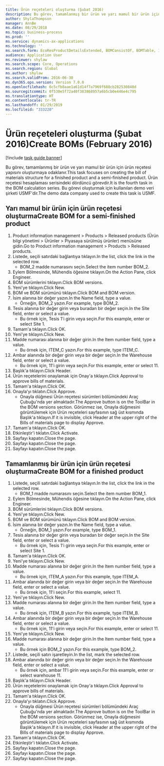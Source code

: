 ```yaml
---
title: Ürün reçeteleri oluşturma (Şubat 2016)
description: Bu görev, tamamlanmış bir ürün ve yarı mamul bir ürün için ürün reçetesi yapısını oluşturmaya odaklanır.
author: ShylaThompson
manager: AnnBe
ms.date: 08/29/2018
ms.topic: business-process
ms.prod: ''
ms.service: dynamics-ax-applications
ms.technology: ''
ms.search.form: EcoResProductDetailsExtended, BOMConsistOf, BOMTable, InventLocationIdLookup
audience: Application User
ms.reviewer: shylaw
ms.search.scope: Core, Operations
ms.search.region: Global
ms.author: shylaw
ms.search.validFrom: 2016-06-30
ms.dyn365.ops.version: Version 7.0.0
ms.openlocfilehash: 6c5cfb8aae1a61d14f7a7969f688cb282530840d
ms.sourcegitcommit: 0f530e5f72a40f383868957a6b5cb0e446e4c795
ms.translationtype: HT
ms.contentlocale: tr-TR
ms.lasthandoff: 01/29/2019
ms.locfileid: "333220"
---
```

# <a name="create-boms-february-2016"></a><span data-ttu-id="68d7d-103">Ürün reçeteleri oluşturma (Şubat 2016)</span><span class="sxs-lookup"><span data-stu-id="68d7d-103">Create BOMs (February 2016)</span></span>

[!include [task guide banner](../../includes/task-guide-banner.md)]

<span data-ttu-id="68d7d-104">Bu görev, tamamlanmış bir ürün ve yarı mamul bir ürün için ürün reçetesi yapısını oluşturmaya odaklanır.</span><span class="sxs-lookup"><span data-stu-id="68d7d-104">This task focuses on creating the bill of materials structure for a finished product and a semi-finished product.</span></span> <span data-ttu-id="68d7d-105">Ürün reçetesi hesaplaması serisindeki dördüncü görevdir.</span><span class="sxs-lookup"><span data-stu-id="68d7d-105">It is the fourth task in the BOM calculation series.</span></span> <span data-ttu-id="68d7d-106">Bu görevi oluşturmak için kullanılan demo veri şirketi USMF'dir.</span><span class="sxs-lookup"><span data-stu-id="68d7d-106">The demo data company used to create this task is USMF.</span></span>


## <a name="create-bom-for-a-semi-finished-product"></a><span data-ttu-id="68d7d-107">Yarı mamul bir ürün için ürün reçetesi oluşturma</span><span class="sxs-lookup"><span data-stu-id="68d7d-107">Create BOM for a semi-finished product</span></span>
1. <span data-ttu-id="68d7d-108">Product information management > Products > Released products (Ürün bilgi yönetimi > Ürünler > Piyasaya sürülmüş ürünler) menüsüne gidin.</span><span class="sxs-lookup"><span data-stu-id="68d7d-108">Go to Product information management > Products > Released products.</span></span>
2. <span data-ttu-id="68d7d-109">Listede, seçili satırdaki bağlantıya tıklayın.</span><span class="sxs-lookup"><span data-stu-id="68d7d-109">In the list, click the link in the selected row.</span></span>
    * <span data-ttu-id="68d7d-110">BOM_2 madde numarasını seçin.</span><span class="sxs-lookup"><span data-stu-id="68d7d-110">Select the item number BOM_2.</span></span>  
3. <span data-ttu-id="68d7d-111">Eylem Bölmesinde, Mühendis öğesine tıklayın.</span><span class="sxs-lookup"><span data-stu-id="68d7d-111">On the Action Pane, click Engineer.</span></span>
4. <span data-ttu-id="68d7d-112">BOM sürümlerini tıklayın.</span><span class="sxs-lookup"><span data-stu-id="68d7d-112">Click BOM versions.</span></span>
5. <span data-ttu-id="68d7d-113">Yeni'ye tıklayın.</span><span class="sxs-lookup"><span data-stu-id="68d7d-113">Click New.</span></span>
6. <span data-ttu-id="68d7d-114">BOM ve BOM sürümünü tıklayın.</span><span class="sxs-lookup"><span data-stu-id="68d7d-114">Click BOM and BOM version.</span></span>
7. <span data-ttu-id="68d7d-115">İsim alanına bir değer yazın.</span><span class="sxs-lookup"><span data-stu-id="68d7d-115">In the Name field, type a value.</span></span>
    * <span data-ttu-id="68d7d-116">Örneğin, BOM_2 yazın.</span><span class="sxs-lookup"><span data-stu-id="68d7d-116">For example, type BOM_2.</span></span>  
8. <span data-ttu-id="68d7d-117">Tesis alanına bir değer girin veya buradan bir değer seçin.</span><span class="sxs-lookup"><span data-stu-id="68d7d-117">In the Site field, enter or select a value.</span></span>
    * <span data-ttu-id="68d7d-118">Bu örnek için, Tesis 1'i girin veya seçin.</span><span class="sxs-lookup"><span data-stu-id="68d7d-118">For this example, enter or select Site 1.</span></span>  
9. <span data-ttu-id="68d7d-119">Tamam'a tıklayın.</span><span class="sxs-lookup"><span data-stu-id="68d7d-119">Click OK.</span></span>
10. <span data-ttu-id="68d7d-120">Yeni'ye tıklayın.</span><span class="sxs-lookup"><span data-stu-id="68d7d-120">Click New.</span></span>
11. <span data-ttu-id="68d7d-121">Madde numarası alanına bir değer girin.</span><span class="sxs-lookup"><span data-stu-id="68d7d-121">In the Item number field, type a value.</span></span>
    * <span data-ttu-id="68d7d-122">Bu örnek için, ITEM_C yazın.</span><span class="sxs-lookup"><span data-stu-id="68d7d-122">For this example, type ITEM_C.</span></span>  
12. <span data-ttu-id="68d7d-123">Ambar alanında bir değer girin veya bir değer seçin.</span><span class="sxs-lookup"><span data-stu-id="68d7d-123">In the Warehouse field, enter or select a value.</span></span>
    * <span data-ttu-id="68d7d-124">Bu örnek için, 11'i girin veya seçin.</span><span class="sxs-lookup"><span data-stu-id="68d7d-124">For this example, enter or select 11.</span></span>  
13. <span data-ttu-id="68d7d-125">Başlık'a tıklayın.</span><span class="sxs-lookup"><span data-stu-id="68d7d-125">Click Header.</span></span>
14. <span data-ttu-id="68d7d-126">Ürün reçetelerini onaylamak için Onay'a tıklayın.</span><span class="sxs-lookup"><span data-stu-id="68d7d-126">Click Approval to approve bills of materials.</span></span>
15. <span data-ttu-id="68d7d-127">Tamam'a tıklayın.</span><span class="sxs-lookup"><span data-stu-id="68d7d-127">Click OK.</span></span>
16. <span data-ttu-id="68d7d-128">Onayla’yı tıklatın.</span><span class="sxs-lookup"><span data-stu-id="68d7d-128">Click Approve.</span></span>
    * <span data-ttu-id="68d7d-129">Onayla düğmesi Ürün reçetesi sürümleri bölümündeki Araç Çubuğu'nda yer almaktadır.</span><span class="sxs-lookup"><span data-stu-id="68d7d-129">The Approve button is on the ToolBar in the  BOM versions section.</span></span> <span data-ttu-id="68d7d-130">Görünmez ise, Onayla düğmesini görüntülemek için Ürün reçeteleri sayfasının sağ üst kısmında Başlık'a tıklayın.</span><span class="sxs-lookup"><span data-stu-id="68d7d-130">If it is invisible, click Header at the upper right of the Bills of materials page to display Approve.</span></span>  
17. <span data-ttu-id="68d7d-131">Tamam'a tıklayın.</span><span class="sxs-lookup"><span data-stu-id="68d7d-131">Click OK.</span></span>
18. <span data-ttu-id="68d7d-132">Etkinleştir'i tıklatın.</span><span class="sxs-lookup"><span data-stu-id="68d7d-132">Click Activate.</span></span>
19. <span data-ttu-id="68d7d-133">Sayfayı kapatın.</span><span class="sxs-lookup"><span data-stu-id="68d7d-133">Close the page.</span></span>
20. <span data-ttu-id="68d7d-134">Sayfayı kapatın.</span><span class="sxs-lookup"><span data-stu-id="68d7d-134">Close the page.</span></span>
21. <span data-ttu-id="68d7d-135">Sayfayı kapatın.</span><span class="sxs-lookup"><span data-stu-id="68d7d-135">Close the page.</span></span>

## <a name="create-bom-for-a-finished-product"></a><span data-ttu-id="68d7d-136">Tamamlanmış bir ürün için ürün reçetesi oluşturma</span><span class="sxs-lookup"><span data-stu-id="68d7d-136">Create BOM for a finished product</span></span>
1. <span data-ttu-id="68d7d-137">Listede, seçili satırdaki bağlantıya tıklayın.</span><span class="sxs-lookup"><span data-stu-id="68d7d-137">In the list, click the link in the selected row.</span></span>
    * <span data-ttu-id="68d7d-138">BOM_1 madde numarasını seçin.</span><span class="sxs-lookup"><span data-stu-id="68d7d-138">Select the item number BOM_1.</span></span>  
2. <span data-ttu-id="68d7d-139">Eylem Bölmesinde, Mühendis öğesine tıklayın.</span><span class="sxs-lookup"><span data-stu-id="68d7d-139">On the Action Pane, click Engineer.</span></span>
3. <span data-ttu-id="68d7d-140">BOM sürümlerini tıklayın.</span><span class="sxs-lookup"><span data-stu-id="68d7d-140">Click BOM versions.</span></span>
4. <span data-ttu-id="68d7d-141">Yeni'ye tıklayın.</span><span class="sxs-lookup"><span data-stu-id="68d7d-141">Click New.</span></span>
5. <span data-ttu-id="68d7d-142">BOM ve BOM sürümünü tıklayın.</span><span class="sxs-lookup"><span data-stu-id="68d7d-142">Click BOM and BOM version.</span></span>
6. <span data-ttu-id="68d7d-143">İsim alanına bir değer yazın.</span><span class="sxs-lookup"><span data-stu-id="68d7d-143">In the Name field, type a value.</span></span>
    * <span data-ttu-id="68d7d-144">Örneğin, BOM_1 yazın.</span><span class="sxs-lookup"><span data-stu-id="68d7d-144">For example, type BOM_1.</span></span>  
7. <span data-ttu-id="68d7d-145">Tesis alanına bir değer girin veya buradan bir değer seçin.</span><span class="sxs-lookup"><span data-stu-id="68d7d-145">In the Site field, enter or select a value.</span></span>
    * <span data-ttu-id="68d7d-146">Bu örnek için, Tesis 1'i girin veya seçin.</span><span class="sxs-lookup"><span data-stu-id="68d7d-146">For this example, enter or select Site 1.</span></span>  
8. <span data-ttu-id="68d7d-147">Tamam'a tıklayın.</span><span class="sxs-lookup"><span data-stu-id="68d7d-147">Click OK.</span></span>
9. <span data-ttu-id="68d7d-148">Yeni'ye tıklayın.</span><span class="sxs-lookup"><span data-stu-id="68d7d-148">Click New.</span></span>
10. <span data-ttu-id="68d7d-149">Madde numarası alanına bir değer girin.</span><span class="sxs-lookup"><span data-stu-id="68d7d-149">In the Item number field, type a value.</span></span>
    * <span data-ttu-id="68d7d-150">Bu örnek için, ITEM_A yazın.</span><span class="sxs-lookup"><span data-stu-id="68d7d-150">For this example, type ITEM_A.</span></span>  
11. <span data-ttu-id="68d7d-151">Ambar alanında bir değer girin veya bir değer seçin.</span><span class="sxs-lookup"><span data-stu-id="68d7d-151">In the Warehouse field, enter or select a value.</span></span>
    * <span data-ttu-id="68d7d-152">Bu örnek için, 11'i seçin.</span><span class="sxs-lookup"><span data-stu-id="68d7d-152">For this example, select 11.</span></span>  
12. <span data-ttu-id="68d7d-153">Yeni'ye tıklayın.</span><span class="sxs-lookup"><span data-stu-id="68d7d-153">Click New.</span></span>
13. <span data-ttu-id="68d7d-154">Madde numarası alanına bir değer girin.</span><span class="sxs-lookup"><span data-stu-id="68d7d-154">In the Item number field, type a value.</span></span>
    * <span data-ttu-id="68d7d-155">Bu örnek için, ITEM_B yazın.</span><span class="sxs-lookup"><span data-stu-id="68d7d-155">For this example, type ITEM_B.</span></span>  
14. <span data-ttu-id="68d7d-156">Ambar alanında bir değer girin veya bir değer seçin.</span><span class="sxs-lookup"><span data-stu-id="68d7d-156">In the Warehouse field, enter or select a value.</span></span>
    * <span data-ttu-id="68d7d-157">Bu örnek için, 11'i girin veya seçin.</span><span class="sxs-lookup"><span data-stu-id="68d7d-157">For this example, enter or select 11.</span></span>  
15. <span data-ttu-id="68d7d-158">Yeni'ye tıklayın.</span><span class="sxs-lookup"><span data-stu-id="68d7d-158">Click New.</span></span>
16. <span data-ttu-id="68d7d-159">Madde numarası alanına bir değer girin.</span><span class="sxs-lookup"><span data-stu-id="68d7d-159">In the Item number field, type a value.</span></span>
    * <span data-ttu-id="68d7d-160">Bu örnek için BOM_2 yazın.</span><span class="sxs-lookup"><span data-stu-id="68d7d-160">For this example, type BOM_2.</span></span>  
17. <span data-ttu-id="68d7d-161">Listede, seçili satırı işaretleyin.</span><span class="sxs-lookup"><span data-stu-id="68d7d-161">In the list, mark the selected row.</span></span>
18. <span data-ttu-id="68d7d-162">Ambar alanında bir değer girin veya bir değer seçin.</span><span class="sxs-lookup"><span data-stu-id="68d7d-162">In the Warehouse field, enter or select a value.</span></span>
    * <span data-ttu-id="68d7d-163">Bu örnek için, ambar 11'i girin veya seçin.</span><span class="sxs-lookup"><span data-stu-id="68d7d-163">For this example, enter or select warehouse 11.</span></span>  
19. <span data-ttu-id="68d7d-164">Başlık'a tıklayın.</span><span class="sxs-lookup"><span data-stu-id="68d7d-164">Click Header.</span></span>
20. <span data-ttu-id="68d7d-165">Ürün reçetelerini onaylamak için Onay'a tıklayın.</span><span class="sxs-lookup"><span data-stu-id="68d7d-165">Click Approval to approve bills of materials.</span></span>
21. <span data-ttu-id="68d7d-166">Tamam'a tıklayın.</span><span class="sxs-lookup"><span data-stu-id="68d7d-166">Click OK.</span></span>
22. <span data-ttu-id="68d7d-167">Onayla’yı tıklatın.</span><span class="sxs-lookup"><span data-stu-id="68d7d-167">Click Approve.</span></span>
    * <span data-ttu-id="68d7d-168">Onayla düğmesi Ürün reçetesi sürümleri bölümündeki Araç Çubuğu'nda yer almaktadır.</span><span class="sxs-lookup"><span data-stu-id="68d7d-168">The Approve button is on the ToolBar in the  BOM versions section.</span></span> <span data-ttu-id="68d7d-169">Görünmez ise, Onayla düğmesini görüntülemek için Ürün reçeteleri sayfasının sağ üst kısmında Başlık'a tıklayın.</span><span class="sxs-lookup"><span data-stu-id="68d7d-169">If it is invisible, click Header at the upper right of the Bills of materials page to display Approve.</span></span>  
23. <span data-ttu-id="68d7d-170">Tamam'a tıklayın.</span><span class="sxs-lookup"><span data-stu-id="68d7d-170">Click OK.</span></span>
24. <span data-ttu-id="68d7d-171">Etkinleştir'i tıklatın.</span><span class="sxs-lookup"><span data-stu-id="68d7d-171">Click Activate.</span></span>
25. <span data-ttu-id="68d7d-172">Sayfayı kapatın.</span><span class="sxs-lookup"><span data-stu-id="68d7d-172">Close the page.</span></span>
26. <span data-ttu-id="68d7d-173">Sayfayı kapatın.</span><span class="sxs-lookup"><span data-stu-id="68d7d-173">Close the page.</span></span>
27. <span data-ttu-id="68d7d-174">Sayfayı kapatın.</span><span class="sxs-lookup"><span data-stu-id="68d7d-174">Close the page.</span></span>

